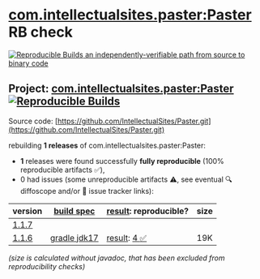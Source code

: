 [com.intellectualsites.paster:Paster](https://central.sonatype.com/artifact/com.intellectualsites.paster/Paster/versions) RB check
=======

[![Reproducible Builds](https://reproducible-builds.org/images/logos/rb.svg) an independently-verifiable path from source to binary code](https://reproducible-builds.org/)

## Project: [com.intellectualsites.paster:Paster](https://central.sonatype.com/artifact/com.intellectualsites.paster/Paster/versions) [![Reproducible Builds](https://img.shields.io/endpoint?url=https://raw.githubusercontent.com/jvm-repo-rebuild/reproducible-central/master/content/com/intellectualsites/paster/Paster/badge.json)](https://github.com/jvm-repo-rebuild/reproducible-central/blob/master/content/com/intellectualsites/paster/Paster/README.md)

Source code: [https://github.com/IntellectualSites/Paster.git](https://github.com/IntellectualSites/Paster.git)

rebuilding **1 releases** of com.intellectualsites.paster:Paster:
- **1** releases were found successfully **fully reproducible** (100% reproducible artifacts :white_check_mark:),
- 0 had issues (some unreproducible artifacts :warning:, see eventual :mag: diffoscope and/or :memo: issue tracker links):

| version | [build spec](/BUILDSPEC.md) | [result](https://reproducible-builds.org/docs/jvm/): reproducible? | size |
| -- | --------- | ------ | -- |
| [1.1.7](https://central.sonatype.com/artifact/com.intellectualsites.paster/Paster/1.1.7/pom) | | | |
| [1.1.6](https://central.sonatype.com/artifact/com.intellectualsites.paster/Paster/1.1.6/pom) | [gradle jdk17](Paster-1.1.6.buildspec) | [result](Paster-1.1.6.buildinfo): [4 :white_check_mark: ](Paster-1.1.6.buildcompare) | 19K |

<i>(size is calculated without javadoc, that has been excluded from reproducibility checks)</i>

